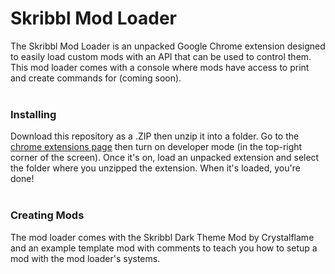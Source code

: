 # Skribbl Mod Loader
The Skribbl Mod Loader is an unpacked Google Chrome extension designed to easily load custom mods with an API that can be used to control them. This mod loader comes with a console where mods have access to print and create commands for (coming soon).
<br> <br>
### Installing
Download this repository as a .ZIP then unzip it into a folder. Go to the [chrome extensions page](chrome://extensions) then turn on developer mode (in the top-right corner of the screen). Once it's on, load an unpacked extension and select the folder where you unzipped the extension. When it's loaded, you're done!
<br> <br>
### Creating Mods
The mod loader comes with the Skribbl Dark Theme Mod by Crystalflame and an example template mod with comments to teach you how to setup a mod with the mod loader's systems.
